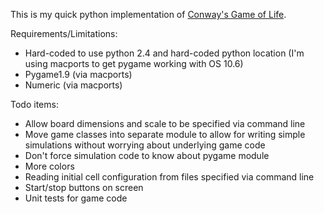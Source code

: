 This is my quick python implementation of
[Conway's Game of Life](http://en.wikipedia.org/wiki/Conway's_Game_of_Life).

Requirements/Limitations:
- Hard-coded to use python 2.4 and hard-coded python location (I'm using
  macports to get pygame working with OS 10.6)
- Pygame1.9 (via macports)
- Numeric (via macports)

Todo items:
- Allow board dimensions and scale to be specified via command line
- Move game classes into separate module to allow for writing simple
  simulations without worrying about underlying game code
- Don't force simulation code to know about pygame module
- More colors
- Reading initial cell configuration from files specified via command line
- Start/stop buttons on screen
- Unit tests for game code

